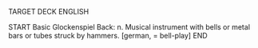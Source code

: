 TARGET DECK
ENGLISH

START
Basic
Glockenspiel
Back: n. Musical instrument with bells or metal bars or tubes struck by hammers. [german, = bell-play]
END
